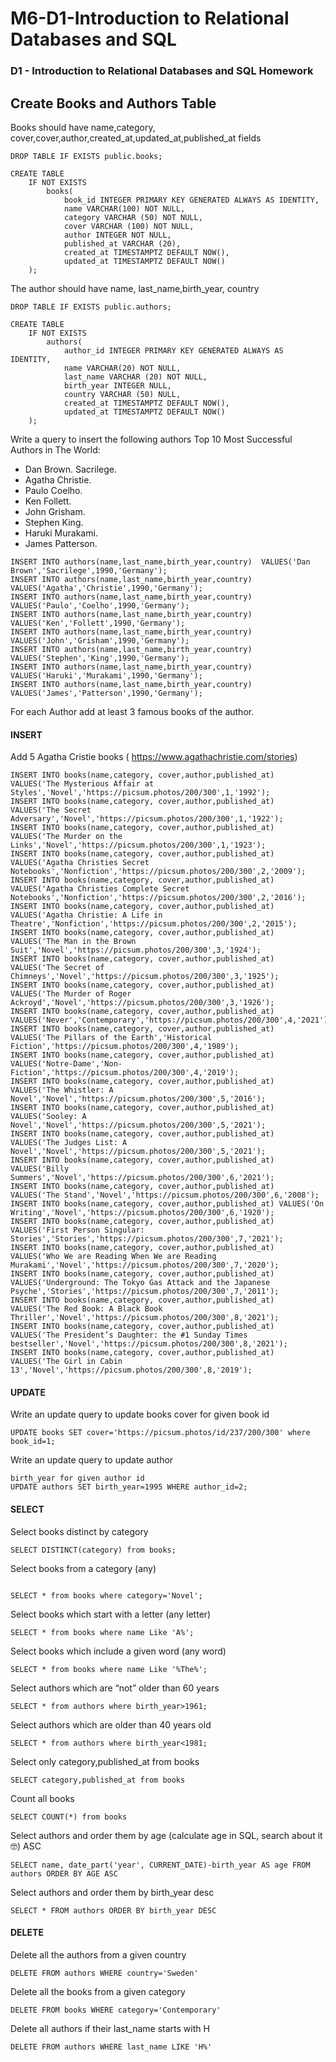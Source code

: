 # M6-D1-Introduction to Relational Databases and SQL
### D1 - Introduction to Relational Databases and SQL Homework

## Create Books and Authors Table
Books should have name,category, cover,cover,author,created_at,updated_at,published_at fields
```
DROP TABLE IF EXISTS public.books;

CREATE TABLE 
	IF NOT EXISTS
		books(
			book_id INTEGER PRIMARY KEY GENERATED ALWAYS AS IDENTITY,
			name VARCHAR(100) NOT NULL,
			category VARCHAR (50) NOT NULL,
            cover VARCHAR (100) NOT NULL,
			author INTEGER NOT NULL,
			published_at VARCHAR (20),
			created_at TIMESTAMPTZ DEFAULT NOW(),
			updated_at TIMESTAMPTZ DEFAULT NOW()	
	);
```

The author should have name, last_name,birth_year, country

```
DROP TABLE IF EXISTS public.authors;

CREATE TABLE 
	IF NOT EXISTS
		authors(
			author_id INTEGER PRIMARY KEY GENERATED ALWAYS AS IDENTITY,
			name VARCHAR(20) NOT NULL,
			last_name VARCHAR (20) NOT NULL,
			birth_year INTEGER NULL,
			country VARCHAR (50) NULL,
			created_at TIMESTAMPTZ DEFAULT NOW(),
			updated_at TIMESTAMPTZ DEFAULT NOW()	
	);
```

Write a query to insert the following authors 
Top 10 Most Successful Authors in The World:
- Dan Brown. Sacrilege. 
- Agatha Christie. 
- Paulo Coelho.  
- Ken Follett.
- John Grisham.  
- Stephen King.
- Haruki Murakami.   
- James Patterson.

```
INSERT INTO authors(name,last_name,birth_year,country)	VALUES('Dan Brown','Sacrilege',1990,'Germany');
INSERT INTO authors(name,last_name,birth_year,country)	VALUES('Agatha','Christie',1990,'Germany');
INSERT INTO authors(name,last_name,birth_year,country)	VALUES('Paulo','Coelho',1990,'Germany');
INSERT INTO authors(name,last_name,birth_year,country)	VALUES('Ken','Follett',1990,'Germany');
INSERT INTO authors(name,last_name,birth_year,country)	VALUES('John','Grisham',1990,'Germany');
INSERT INTO authors(name,last_name,birth_year,country)	VALUES('Stephen','King',1990,'Germany');
INSERT INTO authors(name,last_name,birth_year,country)	VALUES('Haruki','Murakami',1990,'Germany');
INSERT INTO authors(name,last_name,birth_year,country)	VALUES('James','Patterson',1990,'Germany');
```


For each Author add at least 3 famous books of the author.
#### INSERT 
Add 5 Agatha Cristie books ( https://www.agathachristie.com/stories)

```
INSERT INTO books(name,category, cover,author,published_at) VALUES('The Mysterious Affair at Styles','Novel','https://picsum.photos/200/300',1,'1992');
INSERT INTO books(name,category, cover,author,published_at) VALUES('The Secret Adversary','Novel','https://picsum.photos/200/300',1,'1922');
INSERT INTO books(name,category, cover,author,published_at) VALUES('The Murder on the Links','Novel','https://picsum.photos/200/300',1,'1923');
INSERT INTO books(name,category, cover,author,published_at) VALUES('Agatha Christies Secret Notebooks','Nonfiction','https://picsum.photos/200/300',2,'2009');
INSERT INTO books(name,category, cover,author,published_at) VALUES('Agatha Christies Complete Secret Notebooks','Nonfiction','https://picsum.photos/200/300',2,'2016');
INSERT INTO books(name,category, cover,author,published_at) VALUES('Agatha Christie: A Life in Theatre','Nonfiction','https://picsum.photos/200/300',2,'2015');
INSERT INTO books(name,category, cover,author,published_at) VALUES('The Man in the Brown Suit','Novel','https://picsum.photos/200/300',3,'1924');
INSERT INTO books(name,category, cover,author,published_at) VALUES('The Secret of Chimneys','Novel','https://picsum.photos/200/300',3,'1925');
INSERT INTO books(name,category, cover,author,published_at) VALUES('The Murder of Roger Ackroyd','Novel','https://picsum.photos/200/300',3,'1926');
INSERT INTO books(name,category, cover,author,published_at) VALUES('Never','Contemporary','https://picsum.photos/200/300',4,'2021');
INSERT INTO books(name,category, cover,author,published_at) VALUES('The Pillars of the Earth','Historical Fiction','https://picsum.photos/200/300',4,'1989');
INSERT INTO books(name,category, cover,author,published_at) VALUES('Notre-Dame','Non-Fiction','https://picsum.photos/200/300',4,'2019');
INSERT INTO books(name,category, cover,author,published_at) VALUES('The Whistler: A Novel','Novel','https://picsum.photos/200/300',5,'2016');
INSERT INTO books(name,category, cover,author,published_at) VALUES('Sooley: A Novel','Novel','https://picsum.photos/200/300',5,'2021');
INSERT INTO books(name,category, cover,author,published_at) VALUES('The Judges List: A Novel','Novel','https://picsum.photos/200/300',5,'2021');
INSERT INTO books(name,category, cover,author,published_at) VALUES('Billy Summers','Novel','https://picsum.photos/200/300',6,'2021');
INSERT INTO books(name,category, cover,author,published_at) VALUES('The Stand','Novel','https://picsum.photos/200/300',6,'2008');
INSERT INTO books(name,category, cover,author,published_at) VALUES('On Writing','Novel','https://picsum.photos/200/300',6,'1920');
INSERT INTO books(name,category, cover,author,published_at) VALUES('First Person Singular: Stories','Stories','https://picsum.photos/200/300',7,'2021');
INSERT INTO books(name,category, cover,author,published_at) VALUES('Who We are Reading When We are Reading Murakami','Novel','https://picsum.photos/200/300',7,'2020');
INSERT INTO books(name,category, cover,author,published_at) VALUES('Underground: The Tokyo Gas Attack and the Japanese Psyche','Stories','https://picsum.photos/200/300',7,'2011');
INSERT INTO books(name,category, cover,author,published_at) VALUES('The Red Book: A Black Book Thriller','Novel','https://picsum.photos/200/300',8,'2021');
INSERT INTO books(name,category, cover,author,published_at) VALUES('The President’s Daughter: the #1 Sunday Times bestseller','Novel','https://picsum.photos/200/300',8,'2021');
INSERT INTO books(name,category, cover,author,published_at) VALUES('The Girl in Cabin 13','Novel','https://picsum.photos/200/300',8,'2019');
```

#### UPDATE
Write an update query to update books cover for given book id
```
UPDATE books SET cover='https://picsum.photos/id/237/200/300' where book_id=1;
```
Write an update query to update author 
```
birth_year for given author id
UPDATE authors SET birth_year=1995 WHERE author_id=2;
```


#### SELECT
Select books distinct by category
```
SELECT DISTINCT(category) from books;
```
Select books from a category (any)
```

SELECT * from books where category='Novel';
```
Select books which start with a letter (any letter)
```
SELECT * from books where name Like 'A%';
```
Select books which include a given word  (any word)
```
SELECT * from books where name Like '%The%';
```
Select authors which are “not” older than 60 years
```
SELECT * from authors where birth_year>1961;
```
Select authors which are  older than 40 years old
```
SELECT * from authors where birth_year<1981;
```
Select only category,published_at from books
```
SELECT category,published_at from books
```
Count all books
```
SELECT COUNT(*) from books
```
Select authors and order them by age (calculate age in SQL, search about it 🤓) ASC
```
SELECT name, date_part('year', CURRENT_DATE)-birth_year AS age FROM authors ORDER BY AGE ASC
```

Select authors and order them by birth_year desc
```
SELECT * FROM authors ORDER BY birth_year DESC
```


#### DELETE
Delete all the authors from a given country
```
DELETE FROM authors WHERE country='Sweden'
```
Delete all the books from a given category
```
DELETE FROM books WHERE category='Contemporary'
```
Delete all authors if their last_name starts with H
```
DELETE FROM authors WHERE last_name LIKE 'H%'
```
